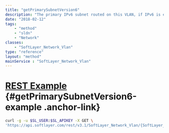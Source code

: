 ```yaml
---
title: "getPrimarySubnetVersion6"
description: "The primary IPv6 subnet routed on this VLAN, if IPv6 is enabled."
date: "2018-02-12"
tags:
    - "method"
    - "sldn"
    - "Network"
classes:
    - "SoftLayer_Network_Vlan"
type: "reference"
layout: "method"
mainService : "SoftLayer_Network_Vlan"
---
```


# [REST Example](#getPrimarySubnetVersion6-example) <a href="/article/rest/"><i class="fas fa-question"></i></a> {#getPrimarySubnetVersion6-example .anchor-link} 
```bash
curl -g -u $SL_USER:$SL_APIKEY -X GET \
'https://api.softlayer.com/rest/v3.1/SoftLayer_Network_Vlan/{SoftLayer_Network_VlanID}/getPrimarySubnetVersion6'
```
